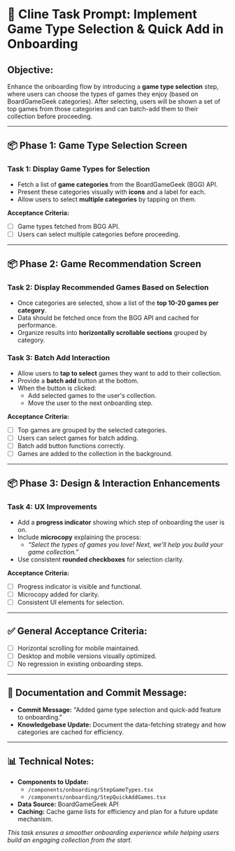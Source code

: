 # 🚀 Cline Task Prompt: Implement Game Type Selection & Quick Add in Onboarding

## **Objective:**
Enhance the onboarding flow by introducing a **game type selection** step, where users can choose the types of games they enjoy (based on BoardGameGeek categories). After selecting, users will be shown a set of top games from those categories and can batch-add them to their collection before proceeding.

---

## 📦 **Phase 1: Game Type Selection Screen**

### **Task 1: Display Game Types for Selection**
- Fetch a list of **game categories** from the BoardGameGeek (BGG) API.
- Present these categories visually with **icons** and a label for each.
- Allow users to select **multiple categories** by tapping on them.

**Acceptance Criteria:**
- [ ] Game types fetched from BGG API.
- [ ] Users can select multiple categories before proceeding.

---

## 📦 **Phase 2: Game Recommendation Screen**

### **Task 2: Display Recommended Games Based on Selection**
- Once categories are selected, show a list of the **top 10-20 games per category**.
- Data should be fetched once from the BGG API and cached for performance.
- Organize results into **horizontally scrollable sections** grouped by category.

### **Task 3: Batch Add Interaction**
- Allow users to **tap to select** games they want to add to their collection.
- Provide a **batch add** button at the bottom.
- When the button is clicked:
   - Add selected games to the user's collection.
   - Move the user to the next onboarding step.

**Acceptance Criteria:**
- [ ] Top games are grouped by the selected categories.
- [ ] Users can select games for batch adding.
- [ ] Batch add button functions correctly.
- [ ] Games are added to the collection in the background.

---

## 📦 **Phase 3: Design & Interaction Enhancements**

### **Task 4: UX Improvements**
- Add a **progress indicator** showing which step of onboarding the user is on.
- Include **microcopy** explaining the process:
   - *“Select the types of games you love! Next, we’ll help you build your game collection.”*
- Use consistent **rounded checkboxes** for selection clarity.

**Acceptance Criteria:**
- [ ] Progress indicator is visible and functional.
- [ ] Microcopy added for clarity.
- [ ] Consistent UI elements for selection.

---

## ✅ **General Acceptance Criteria:**
- [ ] Horizontal scrolling for mobile maintained.
- [ ] Desktop and mobile versions visually optimized.
- [ ] No regression in existing onboarding steps.

---

## 📖 **Documentation and Commit Message:**
- **Commit Message:** "Added game type selection and quick-add feature to onboarding."
- **Knowledgebase Update:** Document the data-fetching strategy and how categories are cached for efficiency.

---

## 📊 **Technical Notes:**
- **Components to Update:**
   - `/components/onboarding/StepGameTypes.tsx`
   - `/components/onboarding/StepQuickAddGames.tsx`
- **Data Source:** BoardGameGeek API
- **Caching:** Cache game lists for efficiency and plan for a future update mechanism.



_This task ensures a smoother onboarding experience while helping users build an engaging collection from the start._

